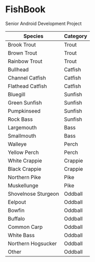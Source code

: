 # FishBook
Senior Android Development Project


| Species              | Category |
|----------------------|----------|
| Brook Trout          | Trout    |
| Brown Trout          | Trout    |
| Rainbow Trout        | Trout    |
| Bullhead             | Catfish  |
| Channel Catfish      | Catfish  |
| Flathead Catfish     | Catfish  |
| Bluegill             | Sunfish  |
| Green Sunfish        | Sunfish  |
| Pumpkinseed          | Sunfish  |
| Rock Bass            | Sunfish  |
| Largemouth           | Bass     |
| Smallmouth           | Bass     |
| Walleye              | Perch    |
| Yellow Perch         | Perch    |
| White Crappie        | Crappie  |
| Black Crappie        | Crappie  |
| Northern Pike        | Pike     |
| Muskellunge          | Pike     |
| Shovelnose Sturgeon  | Oddball  |
| Eelpout              | Oddball  |
| Bowfin               | Oddball  |
| Buffalo              | Oddball  |
| Common Carp          | Oddball  |
| White Bass           | Oddball  |
| Northern Hogsucker   | Oddball  |
| Other                | Oddball  |

